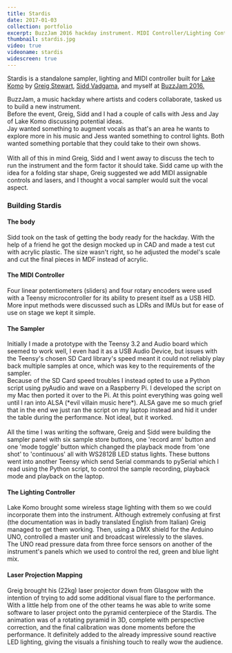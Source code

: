 ```yaml
---
title: Stardis
date: 2017-01-03
collection: portfolio
excerpt: BuzzJam 2016 hackday instrument. MIDI Controller/Lighting Controller/stand-alone sampler.
thumbnail: stardis.jpg
video: true
videoname: stardis
widescreen: true
---
```


Stardis is a standalone sampler, lighting and MIDI controller built for <a href="http://www.lake-komo.com/" target="_blank">Lake Komo</a> by <a href="http://www.thereminhero.com/" target="_blank">Greig Stewart</a>, <a href="http://siddv.net/" target="_blank">Sidd Vadgama</a>, and myself at <a href="http://www.buzz-jam.com/">BuzzJam 2016.</a>

BuzzJam, a music hackday where artists and coders collaborate, tasked us to build a new instrument.<br>
Before the event, Greig, Sidd and I had a couple of calls with Jess and Jay of Lake Komo discussing potential ideas.<br>
Jay wanted something to augment vocals as that's an area he wants to explore more in his music and Jess wanted something to control lights. Both wanted something portable that they could take to their own shows.<br><br>
With all of this in mind Greig, Sidd and I went away to discuss the tech to run the instrument and the form factor it should take. Sidd came up with the idea for a folding star shape, Greig suggested we add MIDI assignable controls and lasers, and I thought a vocal sampler would suit the vocal aspect.

<div class="pure-u-1-1 clearer">
<h3>Building Stardis</h3> <!-- font-size: 3.5em; -->
<h4>The body</h4>
<p>
	Sidd took on the task of getting the body ready for the hackday. With the help of a friend he got the design mocked up in CAD and made a test cut with acrylic plastic. The size wasn't right, so he adjusted the model's scale and cut the final pieces in MDF instead of acrylic.
</p>
<h4>The MIDI Controller</h4>
<p>
	Four linear potentiometers (sliders) and four rotary encoders were used with a Teensy microcontroller for its ability to present itself as a USB HID. More input methods were discussed such as LDRs and IMUs but for ease of use on stage we kept it simple.
</p>
<h4>The Sampler</h4>
<p>
	Initially I made a prototype with the Teensy 3.2 and Audio board which seemed to work well, I even had it as a USB Audio Device, but issues with the Teensy's chosen SD Card library's speed meant it could not reliably play back multiple samples at once, which was key to the requirements of the sampler.<br>
	Because of the SD Card speed troubles I instead opted to use a Python script using pyAudio and wave on a Raspberry Pi. I developed the script on my Mac then ported it over to the Pi. At this point everything was going well until I ran into ALSA (*evil villain music here*). ALSA gave me so much grief that in the end we just ran the script on my laptop instead and hid it under the table during the performance. Not ideal, but it worked.<br>
	<br>
	All the time I was writing the software, Greig and Sidd were building the sampler panel with six sample store buttons, one 'record arm' button and one 'mode toggle' button which changed the playback mode from 'one shot' to 'continuous' all with WS2812B LED status lights. These buttons went into another Teensy which send Serial commands to pySerial which I read using the Python script, to control the sample recording, playback mode and playback on the laptop.
</p>
<h4>The Lighting Controller</h4>
<p>
	Lake Komo brought some wireless stage lighting with them so we could incorporate them into the instrument. Although extremely confusing at first (the documentation was in badly translated English from Italian) Greig managed to get them working. Then, using a DMX shield for the Arduino UNO, controlled a master unit and broadcast wirelessly to the slaves.<br>
	The UNO read pressure data from three force sensors on another of the instrument's panels which we used to control the red, green and blue light mix.
</p>
<h4>Laser Projection Mapping</h4>
<p>
	Greig brought his (22kg) laser projector down from Glasgow with the intention of trying to add some additional visual flare to the performance. With a little help from one of the other teams he was able to write some software to laser project onto the pyramid centerpiece of the Stardis. The animation was of a rotating pyramid in 3D, complete with perspective correction, and the final calibration was done moments before the performance. It definitely added to the already impressive sound reactive LED lighting, giving the visuals a finishing touch to really wow the audience.
</p>
</div>